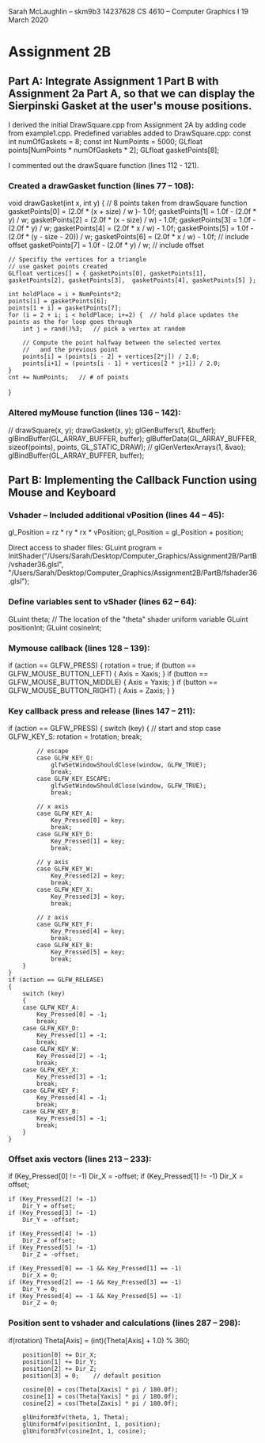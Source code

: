 Sarah McLaughlin – skm9b3
14237628
CS 4610 – Computer Graphics I
19 March 2020
# Assignment 2B

## Part A: Integrate Assignment 1 Part B with Assignment 2a Part A, so that we can display the Sierpinski Gasket at the user's mouse positions.

I derived the initial DrawSquare.cpp from Assignment 2A by adding code from example1.cpp.
Predefined variables added to DrawSquare.cpp:
const int numOfGaskets = 8;
const int NumPoints = 5000;
GLfloat points[NumPoints * numOfGaskets * 2];
GLfloat gasketPoints[8];

I commented out the drawSquare function (lines 112 - 121).

### Created a drawGasket function (lines 77 – 108):
void drawGasket(int x, int y)
{
        // 8 points taken from drawSquare function
    gasketPoints[0] = (2.0f * (x + size) / w )- 1.0f;
    gasketPoints[1] = 1.0f - (2.0f * y) / w;
    gasketPoints[2] = (2.0f * (x - size) / w) - 1.0f;
    gasketPoints[3] = 1.0f - (2.0f * y) / w;
    gasketPoints[4] = (2.0f * x / w) - 1.0f;
    gasketPoints[5] = 1.0f - (2.0f * (y - size - 20)) / w;
    gasketPoints[6] = (2.0f * x / w) - 1.0f;   // include offset
    gasketPoints[7] = 1.0f - (2.0f * y) / w;   // include offset
    
    // Specifiy the vertices for a triangle
    // use gasket points created
    GLfloat vertices[] = { gasketPoints[0], gasketPoints[1],  gasketPoints[2], gasketPoints[3],  gasketPoints[4], gasketPoints[5] };
    
    int holdPlace = i + NumPoints*2;
    points[i] = gasketPoints[6];
    points[1 + i] = gasketPoints[7];
    for (i = 2 + i; i < holdPlace; i+=2) {  // hold place updates the points as the for loop goes through
        int j = rand()%3;   // pick a vertex at random

        // Compute the point halfway between the selected vertex
        //   and the previous point
        points[i] = (points[i - 2] + vertices[2*j]) / 2.0;
        points[i+1] = (points[i - 1] + vertices[2 * j+1]) / 2.0;
    }
    cnt += NumPoints;   // # of points
}

### Altered myMouse function (lines 136 – 142):
//		drawSquare(x, y);
        		drawGasket(x, y);
		glGenBuffers(1, &buffer);
		glBindBuffer(GL_ARRAY_BUFFER, buffer);
		glBufferData(GL_ARRAY_BUFFER, sizeof(points), points, GL_STATIC_DRAW);
//		glGenVertexArrays(1, &vao);
        glBindBuffer(GL_ARRAY_BUFFER, buffer);


## Part B: Implementing the Callback Function using Mouse and Keyboard

### Vshader – Included additional vPosition (lines 44 – 45):
gl_Position = rz * ry * rx * vPosition;
gl_Position = gl_Position + position;


Direct access to shader files:
	GLuint program = InitShader("/Users/Sarah/Desktop/Computer_Graphics/Assignment2B/PartB/vshader36.glsl", "/Users/Sarah/Desktop/Computer_Graphics/Assignment2B/PartB/fshader36.glsl");

### Define variables sent to vShader (lines 62 – 64):
GLuint  theta;  // The location of the "theta" shader uniform variable
GLuint positionInt;
GLuint cosineInt;

### Mymouse callback (lines 128 – 139):
if (action == GLFW_PRESS) {
       rotation = true;
        if (button == GLFW_MOUSE_BUTTON_LEFT) {
            Axis = Xaxis;
        }
        if (button == GLFW_MOUSE_BUTTON_MIDDLE) {
            Axis = Yaxis;
        }
        if (button == GLFW_MOUSE_BUTTON_RIGHT) {
            Axis = Zaxis;
        }
}


### Key callback press and release (lines 147 – 211):
if (action == GLFW_PRESS) {
        switch (key)
        {
            // start and stop
            case GLFW_KEY_S:
                rotation = !rotation;
                break;
                
            // escape
            case GLFW_KEY_Q:
                glfwSetWindowShouldClose(window, GLFW_TRUE);
                break;
            case GLFW_KEY_ESCAPE:
                glfwSetWindowShouldClose(window, GLFW_TRUE);
                break;
            
            // x axis
            case GLFW_KEY_A:
                Key_Pressed[0] = key;
                break;
            case GLFW_KEY_D:
                Key_Pressed[1] = key;
                break;
                
            // y axis
            case GLFW_KEY_W:
                Key_Pressed[2] = key;
                break;
            case GLFW_KEY_X:
                Key_Pressed[3] = key;
                break;
                
            // z axis
            case GLFW_KEY_F:
                Key_Pressed[4] = key;
                break;
            case GLFW_KEY_B:
                Key_Pressed[5] = key;
                break;
        }
    }
    if (action == GLFW_RELEASE)
    {
        switch (key)
        {
        case GLFW_KEY_A:
            Key_Pressed[0] = -1;
            break;
        case GLFW_KEY_D:
            Key_Pressed[1] = -1;
            break;
        case GLFW_KEY_W:
            Key_Pressed[2] = -1;
            break;
        case GLFW_KEY_X:
            Key_Pressed[3] = -1;
            break;
        case GLFW_KEY_F:
            Key_Pressed[4] = -1;
            break;
        case GLFW_KEY_B:
            Key_Pressed[5] = -1;
            break;
        }
    }


### Offset axis vectors (lines 213 – 233):
if (Key_Pressed[0] != -1)
        Dir_X = -offset;
    if (Key_Pressed[1] != -1)
        Dir_X = offset;
    
    if (Key_Pressed[2] != -1)
        Dir_Y = offset;
    if (Key_Pressed[3] != -1)
        Dir_Y = -offset;
    
    if (Key_Pressed[4] != -1)
        Dir_Z = offset;
    if (Key_Pressed[5] != -1)
        Dir_Z = -offset;
   
    if (Key_Pressed[0] == -1 && Key_Pressed[1] == -1)
        Dir_X = 0;
    if (Key_Pressed[2] == -1 && Key_Pressed[3] == -1)
        Dir_Y = 0;
    if (Key_Pressed[4] == -1 && Key_Pressed[5] == -1)
        Dir_Z = 0;


### Position sent to vshader and calculations (lines 287 – 298):

if(rotation)
            Theta[Axis] = (int)(Theta[Axis] + 1.0) % 360;

        position[0] += Dir_X;
        position[1] += Dir_Y;
        position[2] += Dir_Z;
        position[3] = 0;    // default position

        cosine[0] = cos(Theta[Xaxis] * pi / 180.0f);
        cosine[1] = cos(Theta[Yaxis] * pi / 180.0f);
        cosine[2] = cos(Theta[Zaxis] * pi / 180.0f);

        glUniform3fv(theta, 1, Theta);
        glUniform4fv(positionInt, 1, position);
        glUniform3fv(cosineInt, 1, cosine);
